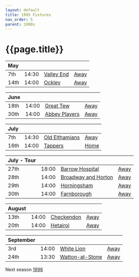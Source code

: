 ```yaml
---
layout: default
title: 1995 Fixtures
nav_order: 5
parent: 1990s
---
```


# {{page.title}}

| May |  |  |  |
|:---|:---|:---|:---|
| 7th | 14:30 | [Valley End](valley-end) | [Away](https://goo.gl/maps/nmiXsK8NVvZtpB1GA) |
| 14th | 14:00 | [Ockley](ockley) | [Away](https://goo.gl/maps/vmhvFhbrVZGrsXAAA) |

| June |  |  |  |
|:---|:---|:---|:---|
| 18th | 14:00 | [Great Tew](great-tew) | [Away](https://goo.gl/maps/n8Jm7qt2o6YiUF4c6) |
| 30th | 14:00 | [Abbey Players](abbey-players) | [Away](https://goo.gl/maps/n8Jm7qt2o6YiUF4c6) |

| July |  |  |  |
|:---|:---|:---|:---|
| 7th | 14:30 | [Old Elthamians](old-elthamians) | [Away](https://goo.gl/maps/FQbBNZQTFggEmhfv9) |
| 16th | 14:00 | [Tappers](tappers) | [Home](https://goo.gl/maps/w2skeCXwzZTEh7e26) |

| July - Tour |  |  |  |
|:---|:---|:---|:---|
| 27th | 18:00 | [Barrow Hospital](barrow-hospital) | [Away]() |
| 28th | 14:00 | [Broadway and Horton](broadway-and-horton) | [Away](https://goo.gl/maps/orv3RETHUX95dBWv7) |
| 29th | 14:00 | [Horningsham](horningsham) | [Away](https://goo.gl/maps/SNpXcsajYDXfjmff7) |
| 30th | 14:00 | [Farnborough](farnborough) | [Away](https://goo.gl/maps/G4iH2NHYzVD4aPhM6) |

| August |  |  |  |
|:---|:---|:---|:---|
| 13th | 14:00 | [Checkendon](checkendon) | [Away](https://goo.gl/maps/K3d3vM6qD7qv9Y1S7) |
| 20th | 14:00 | [Hetairoi](hetairoi) | [Away](https://goo.gl/maps/AfwCKu9WW93YqXJa6) |

| September |  |  |  |
|:---|:---|:---|:---|
| 3rd | 14:00 | [White Lion](white-lion) | [Away]() |
| 24th | 13:30 | [Watton-at-Stone](watton-at-stone) | [Away](https://goo.gl/maps/JPBQawMsjLgYtVHk9) |

Next season [1996](../1996)